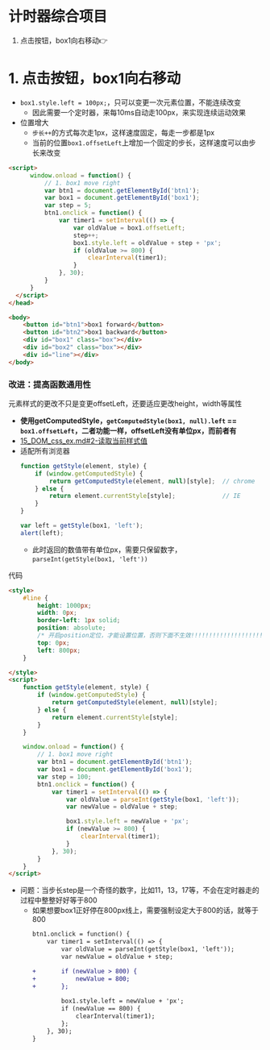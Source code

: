 
# 计时器综合项目
1. 点击按钮，box1向右移动👉


# 1. 点击按钮，box1向右移动
- `box1.style.left = 100px;`，只可以变更一次元素位置，不能连续改变
  - 因此需要一个定时器，来每10ms自动走100px，来实现连续运动效果
- 位置增大
  - `步长++`的方式每次走1px，这样速度固定，每走一步都是1px
  - 当前的位置`box1.offsetLeft`上增加一个固定的步长，这样速度可以由步长来改变
  
```html
<script>
      window.onload = function() {
          // 1. box1 move right
          var btn1 = document.getElementById('btn1');
          var box1 = document.getElementById('box1');
          var step = 5;
          btn1.onclick = function() {
              var timer1 = setInterval(() => {
                  var oldValue = box1.offsetLeft;
                  step++;
                  box1.style.left = oldValue + step + 'px';
                  if (oldValue >= 800) {
                      clearInterval(timer1);
                  }
              }, 30);
          }
      }
  </script>
</head>

<body>
    <button id="btn1">box1 forward</button>
    <button id="btn2">box1 backward</button>
    <div id="box1" class="box"></div>
    <div id="box2" class="box"></div>
    <div id="line"></div>
</body>
```
### 改进：提高函数通用性
元素样式的更改不只是变更offsetLeft，还要适应更改height，width等属性
- **使用getComputedStyle，`getComputedStyle(box1, null).left` == `box1.offsetLeft`，二者功能一样，offsetLeft没有单位px，而前者有**
- [15_DOM_css_ex.md#2-读取当前样式值](https://github.com/davidkorea/javascript_study/blob/master/15_DOM_css_ex.md#2-读取当前样式值)
- 适配所有浏览器
  ```javascript
  function getStyle(element, style) {
      if (window.getComputedStyle) {
          return getComputedStyle(element, null)[style];  // chrome
      } else {
          return element.currentStyle[style];             // IE
      }
  }

  var left = getStyle(box1, 'left');
  alert(left);
  ```
  - 此时返回的数值带有单位px，需要只保留数字，`parseInt(getStyle(box1, 'left'))`

代码
```html
<style>
    #line {
        height: 1000px;
        width: 0px;
        border-left: 1px solid;
        position: absolute;
        /* 开启position定位，才能设置位置，否则下面不生效!!!!!!!!!!!!!!!!!!!! */
        top: 0px;
        left: 800px;
    }

</style>
<script>
    function getStyle(element, style) {
        if (window.getComputedStyle) {
            return getComputedStyle(element, null)[style];
        } else {
            return element.currentStyle[style];
        }
    }

    window.onload = function() {
        // 1. box1 move right
        var btn1 = document.getElementById('btn1');
        var box1 = document.getElementById('box1');
        var step = 100;
        btn1.onclick = function() {
            var timer1 = setInterval(() => {
                var oldValue = parseInt(getStyle(box1, 'left'));
                var newValue = oldValue + step;

                box1.style.left = newValue + 'px';
                if (newValue >= 800) {
                    clearInterval(timer1);
                }
            }, 30);
        }
    }
</script>
```
- 问题：当步长step是一个奇怪的数字，比如11，13，17等，不会在定时器走的过程中整整好好等于800
  - 如果想要box1正好停在800px线上，需要强制设定大于800的话，就等于800
    ```diff
    btn1.onclick = function() {
        var timer1 = setInterval(() => {
            var oldValue = parseInt(getStyle(box1, 'left'));
            var newValue = oldValue + step;

    +       if (newValue > 800) {
    +           newValue = 800;
    +       };
            
            box1.style.left = newValue + 'px';
            if (newValue == 800) {
                clearInterval(timer1);
            };
        }, 30);
    }
    ```











